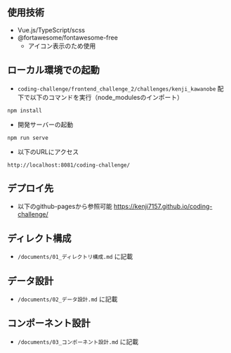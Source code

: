 ## 使用技術

- Vue.js/TypeScript/scss
- @fortawesome/fontawesome-free
  - アイコン表示のため使用

## ローカル環境での起動

- `coding-challenge/frontend_challenge_2/challenges/kenji_kawanobe` 配下で以下のコマンドを実行（node_modulesのインポート）

```
npm install
```

- 開発サーバーの起動

```
npm run serve
```

- 以下のURLにアクセス
```
http://localhost:8081/coding-challenge/
```

## デプロイ先

- 以下のgithub-pagesから参照可能
https://kenji7157.github.io/coding-challenge/

## ディレクト構成

- `/documents/01_ディレクトリ構成.md` に記載

## データ設計

- `/documents/02_データ設計.md` に記載

## コンポーネント設計

- `/documents/03_コンポーネント設計.md` に記載
